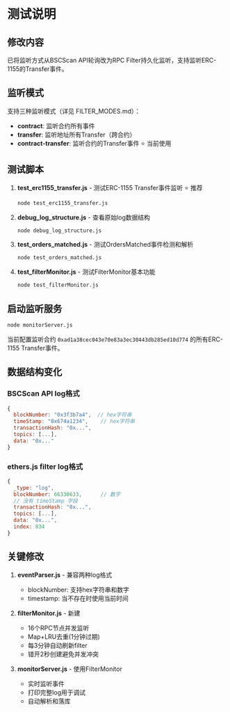 # 测试说明

## 修改内容

已将监听方式从BSCScan API轮询改为RPC Filter持久化监听，支持监听ERC-1155的Transfer事件。

## 监听模式

支持三种监听模式（详见 FILTER_MODES.md）：
- **contract**: 监听合约所有事件
- **transfer**: 监听地址所有Transfer（跨合约）
- **contract-transfer**: 监听合约的Transfer事件 ⭐ 当前使用

## 测试脚本

1. **test_erc1155_transfer.js** - 测试ERC-1155 Transfer事件监听 ⭐ 推荐
   ```bash
   node test_erc1155_transfer.js
   ```

2. **debug_log_structure.js** - 查看原始log数据结构
   ```bash
   node debug_log_structure.js
   ```

3. **test_orders_matched.js** - 测试OrdersMatched事件检测和解析
   ```bash
   node test_orders_matched.js
   ```

4. **test_filterMonitor.js** - 测试FilterMonitor基本功能
   ```bash
   node test_filterMonitor.js
   ```

## 启动监听服务

```bash
node monitorServer.js
```

当前配置监听合约 `0xad1a38cec043e70e83a3ec30443db285ed10d774` 的所有ERC-1155 Transfer事件。

## 数据结构变化

### BSCScan API log格式
```javascript
{
  blockNumber: "0x3f3b7a4",  // hex字符串
  timeStamp: "0x674a1234",    // hex字符串
  transactionHash: "0x...",
  topics: [...],
  data: "0x..."
}
```

### ethers.js filter log格式
```javascript
{
  _type: "log",
  blockNumber: 66330633,      // 数字
  // 没有 timeStamp 字段
  transactionHash: "0x...",
  topics: [...],
  data: "0x...",
  index: 834
}
```

## 关键修改

1. **eventParser.js** - 兼容两种log格式
   - blockNumber: 支持hex字符串和数字
   - timestamp: 当不存在时使用当前时间

2. **filterMonitor.js** - 新建
   - 16个RPC节点并发监听
   - Map+LRU去重(1分钟过期)
   - 每3分钟自动刷新filter
   - 错开2秒创建避免并发冲突

3. **monitorServer.js** - 使用FilterMonitor
   - 实时监听事件
   - 打印完整log用于调试
   - 自动解析和落库
